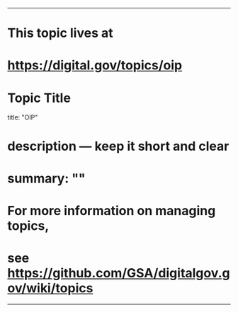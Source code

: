 
---
# This topic lives at
# https://digital.gov/topics/oip

# Topic Title
title: "OIP"

# description — keep it short and clear
# summary: ""


# For more information on managing topics,
# see https://github.com/GSA/digitalgov.gov/wiki/topics
---
